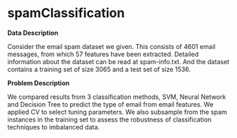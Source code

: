 # spamClassification  

**Data Description**  

Consider the email spam dataset we given. This consists of 4601 email messages, from which 57 features have been extracted. Detailed information about the dataset can be read at spam-info.txt. And the dataset contains a training set of size 3065 and a test set of size 1536.  

**Problem Description**  

We compared results from 3 classification methods, SVM, Neural Network and Decision Tree to predict the type of email from email features. We applied CV to select tuning parameters. We also subsample from the spam instances in the training set to assess the robustness of classification techniques to imbalanced data.

